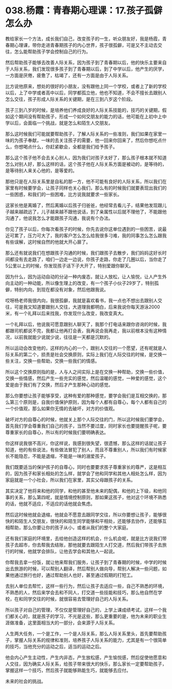 # 038.杨霞：青春期心理课：17.孩子孤僻怎么办

教给家长一个方法，成长我们自己，改变孩子的一生，听众朋友好，我是杨霞，青春期心理课，带你走进青春期孩子的内心世界，孩子很孤僻，可是又不主动去交往，怎么能帮助孩子学会控制自己的行为。

然后帮助孩子能够去改善人际关系，因为孩子到了青春期以后，他的快乐主要来自于人际关系，我们发现很多孩子到了青春期以后，到了中学以后，他产生的厌学，一方面是厌倦，疲惫了，枯竭了，还有一方面是由于人际关系。

比方说他原来，想处的很好的小朋友，没有跟他上同一个学校，或者上了新的学校以后，上了中学或者高中以后，同学都孤立他，他也不知道，不会不擅长去跟别人怎么交往，孩子形成人际关系的关键期，是在三到八岁这个阶段。

孩子三到八岁的时候，是培养他们养成良好的人际关系技能的，技巧的关键期，假如这个期间没有帮助孩子，形成一个如何交朋友的能力的话，他可能在上初中上中学以后，会面临一个挑战，就是怎么和陌生人交朋友。

那么这时候我们可能就要帮助孩子，了解人际关系的一些准则，我们如果在家里一味的为孩子奉献，一味的去关注孩子的需要，他一回来你回来了，然后你想吃点什么，你想喝点什么，你赶紧歇会，全都是我们给予孩子。

那么这个孩子他不会去关心别人，因为我们对孩子太好了，那么孩子根本就不知道怎么对别人好，那么这样的话，这个孩子他在人际关系方面是被动的，是等待的，是等待别人来关心他的，是等爱的。

那他只是在人际关系里是自私的那一方，他不可能有良好的人际关系，所以我们在家里有时候要学会，让孩子同样也关心我们，那么有的时候我们就要表现出我们的一些困惑，和我们的一些困难，比方说我就要求一些家长。

这家长他是离婚了，然后离婚以后孩子归爸爸，他经常去看儿子，结果他发现跟儿子越来越疏远了，儿子越来越不跟他说话，到了亲属性以后就不理他了，不能跟他沟通了，他说我怎么才能跟孩子沟通，我说有个办法。

你见了孩子以后，你每次看孩子的时候，你先去说你这单位遇到的一些困苦，说最近可累了，压力可大了，我的客户怎么怎么给我很多刁难，我的同事怎么怎么跟我有些误解，这时候自然的他就大开心扉了。

那么还有就说我们在想跟孩子沟通的时候，我们跟孩子去散步，我们妈妈这好长时间都没有去走路了，咱们一边走一边说，你孩子走路，你走了几圈以后，当你走了5公里以上的时候，你发现孩子话下子大开了，特别爱跟你聊天。

因为什么，因为运动自动的分泌一种内废态，就让人放松，让人愉悦，让人产生外向主动的一种动能，所以像生理上的改变，有一个孩子小伙子29岁了，特别孤僻，特别内向，到现在都没有对象，然后他跟我说。

哎呀杨老师我很内向，我很孤僻，我就是喜欢看书，我一点也不想出去跟别人交往，可是我又知道要跟别人交往，大道理我都明白，后来我说你每天游泳2000米，有一个礼拜以后来找我，你发现什么改变，我改变真大。

一个礼拜以后，他说我可愿意跟别人聊天了，我那个打电话来跟你咨询的时候，我都跟司机都说不完，我都让他再打会表，我再说会我再走，我以前根本没有这种情况，以前我就能少说就少说，往往是一天都是沉默的。

所以运动会改变他的，这样的内心的一个，跟别人交往的一个愿望，还有呢就是人际关系的第二个，损责是社会交换原则，实际上我们在人际交往的时候，是交换一些关注，交换一些帮助，交换一些我们的情感。

所以这个交换原则指的是，人与人之间实际上是在交换一种帮助，交换一些价值，交换一些情感，然后产生一些充实的感觉，然后温暖的感觉，一种爱的感觉，这个爱是由于我们有了交换，然后才产生那种心动的感觉。

那么你要想让孩子能够享受，这种有爱的那种感觉，要学会我们是互相交换的，那么第三个原则是，自我价值保护原则，因为每个人都有自尊心，每个人都有自己的一个价值观，那么如果你无情的去破坏，对方的价值观。

破坏对方的自尊心的时候，他就关上那个人际交往的门，所以这时候我们要学会，首先我们学会尊重我们自己的孩子，当然不要过度，同时家长也要提醒孩子呢，要尊重家长的自尊心，所以有的时候我们要明确表达。

你这样说我很不高兴，你这样说，我感到很失望，很遗憾，那么这样的话就让孩子知道，他的有些说法，有些做法冒犯了别人，而且不尊重别人，所以我们有时候家长不能隐忍，不能是退缩，不能是一味的溺爱孩子。

我们既要适当的保护孩子的自尊心，同时也要要求孩子尊重家长的尊严，这是相互的，因为孩子和家长相处的怎么样，就学会了他和同学和其他人相处怎么样，因为家庭就是一个小社会，所以我们在家里，其实父母跟孩子的关系。

其实决定了他将来和他的同学，和他的甚至他未来的配偶，和他的上下级，和他同事的关系，那么第四呢，就是情境控制原则，那如果这孩子，他对这个环境不熟悉的话，他就不适应，不适应的话他就会焦虑。

然后这时候他就会退缩，他就会不愿意去跟同学交往，所以你要想让孩子，能够很快的和陌生人交朋友，很快的和陌生同学能够和平相处，还能够去协作，还能够互相帮助，那么你要让你的孩子从小，或者从我们的整个大家庭。

还有我们家庭的环境里，去给他创造这样的机会，什么机会呢，就是比方说我们带孩子去超市，你去帮我去结账，那他就要去跟陌生人打交道，然后我们带孩子去旅行的时候，他就学会排队，让他去学会和其他人一起说。

你帮我去拿一份饭，就让他来帮我们服务，让孩子到了青春期的时候，中学的时候出去旅游的时候，可以帮别人翻译，然后帮别人做向导，帮别人解决一些问题，如果他通过旅行也好，通过帮助别人也好，甚至通过假期的打短工。

去别人单位去帮忙，这样一些行为，然后让孩子去适应一些，自己不熟悉的环境，不熟悉的人，然后来学会去和不同人，打交道一些技能和技巧，那么他自然在学校，在和同学交往的时候，就很容易去管理好自己的人际关系。

所以孩子对自己的管理，不仅仅是管理好自己的，上学上课成绩考试，这样一个我们都关心的，就是孩子的学习，不光是这些，那么更重要的是，他为未来的职业生涯做准备，这里面相当大的一部分，会来源于人际关系。

人生两大任务，一个是工作，一个是人际关系，那么人际关系里头，首先要帮助孩子，掌握人际关系的规律和准则，培养孩子人际关系的能力，尤其是有一个很简单的技巧，当他充分的运动之后，适当的运动之后。

他会内心产生主动性，产生内非态，产生放松感，产生愉悦感，然后促使他愿意和人交往，因为确实人际关系，给孩子带来很大的快乐，那么家长一定要帮助孩子，掌握这样一个技巧，然后孩子就能够熟能生巧，就能够去应付。

未来的社会的挑战。
